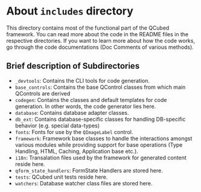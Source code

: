 # About `includes` directory

This directory contains most of the functional part of the QCubed framework. You can read more about the code in the README files in the respective directories. If you want to learn more about how the code works, go through the code documentations (Doc Comments of various methods).

## Brief description of Subdirectories

  - `_devtools`: Contains the CLI tools for code generation.
  - `base_controls`: Contains the base QControl classes from which main QControls are derived
  - `codegen`: Contains the classes and default templates for code generation. In other words, the code generator lies here.
  - `database`: Contains database adapter classes.
  - `db_ext`: Contains database-specific classes for handling DB-specific behavior (e.g. special data-types) 
  - `fonts`: Fonts for use by the `QImageLabel` control.
  - `framework`: Framework base classes to handle the interactions amongst various modules while providing support for base operations (Type Handling, HTML, Caching, Application base etc.). 
  - `i18n`: Transalation files used by the framework for generated content reside here. 
  - `qform_state_handlers`: FormState Handlers are stored here.
  - `tests`: QCubed unit tests reside here.
  - `watchers`: Database watcher class files are stored here.
  
  